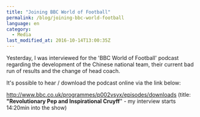 ```yaml
---
title: "Joining BBC World of Football"
permalink: /blog/joining-bbc-world-football
language: en
category:
  - Media
last_modified_at: 2016-10-14T13:00:35Z
---
```


Yesterday, I was interviewed for the 'BBC World of Football' podcast regarding the development of the Chinese national team, their current bad run of results and the change of head coach.

It's possible to hear / download the podcast online via the link below:

<http://www.bbc.co.uk/programmes/p002vsyx/episodes/downloads> (title: **"Revolutionary Pep and Inspirational Cruyff**" - my interview starts 14:20min into the show)

